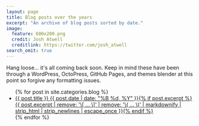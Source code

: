```yaml
---
layout: page
title: Blog posts over the years
excerpt: "An archive of blog posts sorted by date."
image:
  feature: 600x200.png
  credit: Josh Atwell
  creditlink: https://twitter.com/josh_atwell
search_omit: true
---
```


Hang loose... it's all coming back soon. Keep in mind these have been through a WordPress, OctoPress, GitHub Pages, and themes blender at this point so forgive any formatting issues.

<ul class="post-list">
{% for post in site.categories.blog %} 
  <li><article><a href="{{ site.url }}{{ post.url }}">{{ post.title }} <span class="entry-date"><time datetime="{{ post.date | date_to_xmlschema }}">{{ post.date | date: "%B %d, %Y" }}</time></span>{% if post.excerpt %} <span class="excerpt">{{ post.excerpt | remove: '\[ ... \]' | remove: '\( ... \)' | markdownify | strip_html | strip_newlines | escape_once }}</span>{% endif %}</a></article></li>
{% endfor %}
</ul>
